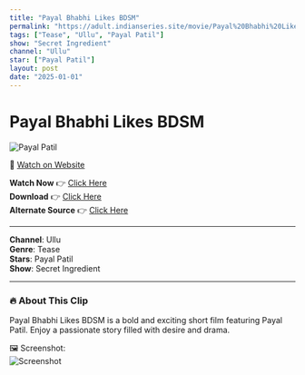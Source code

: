 ```yaml
---
title: "Payal Bhabhi Likes BDSM"
permalink: "https://adult.indianseries.site/movie/Payal%20Bhabhi%20Likes%20BDSM"
tags: ["Tease", "Ullu", "Payal Patil"]
show: "Secret Ingredient"
channel: "Ullu"
star: ["Payal Patil"]
layout: post
date: "2025-01-01"
---
```


# Payal Bhabhi Likes BDSM

![Payal Patil](https://shorts.desisins.com/wp-content/uploads/2024/11/BDSM-Payal-Patil-DesiSins.com_.jpg)

🔗 [Watch on Website](https://adult.indianseries.site/movie/Payal%20Bhabhi%20Likes%20BDSM)

**Watch Now** 👉 [Click Here](https://adult.indianseries.site/movie/Payal%20Bhabhi%20Likes%20BDSM)  
**Download** 👉 [Click Here](https://adult.indianseries.site/movie/Payal%20Bhabhi%20Likes%20BDSM)  
**Alternate Source** 👉 [Click Here](https://adult.indianseries.site/movie/Payal%20Bhabhi%20Likes%20BDSM)

---

**Channel**: Ullu  
**Genre**: Tease  
**Stars**: Payal Patil  
**Show**: Secret Ingredient

---

### 🔥 About This Clip

Payal Bhabhi Likes BDSM is a bold and exciting short film featuring Payal Patil. Enjoy a passionate story filled with desire and drama.
 
🖼️ Screenshot:  
![Screenshot](https://shorts.desisins.com/wp-content/uploads/2024/11/BDSM-Payal-Patil-DesiSins.com_.jpg)
